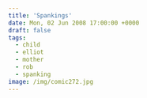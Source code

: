```yaml
---
title: 'Spankings'
date: Mon, 02 Jun 2008 17:00:00 +0000
draft: false
tags:
  - child
  - elliot
  - mother
  - rob
  - spanking
image: /img/comic272.jpg
---
```


